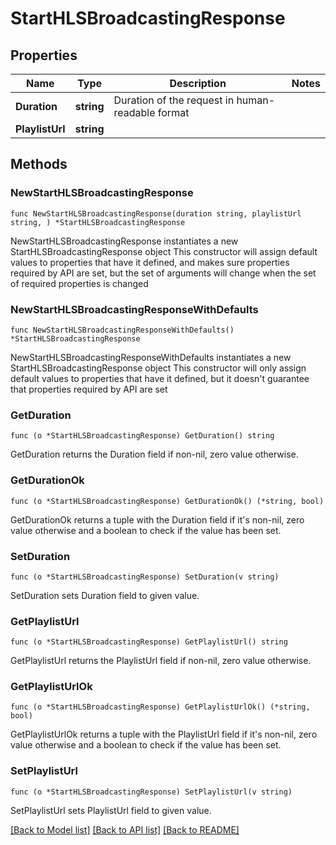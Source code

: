 # StartHLSBroadcastingResponse

## Properties

Name | Type | Description | Notes
------------ | ------------- | ------------- | -------------
**Duration** | **string** | Duration of the request in human-readable format | 
**PlaylistUrl** | **string** |  | 

## Methods

### NewStartHLSBroadcastingResponse

`func NewStartHLSBroadcastingResponse(duration string, playlistUrl string, ) *StartHLSBroadcastingResponse`

NewStartHLSBroadcastingResponse instantiates a new StartHLSBroadcastingResponse object
This constructor will assign default values to properties that have it defined,
and makes sure properties required by API are set, but the set of arguments
will change when the set of required properties is changed

### NewStartHLSBroadcastingResponseWithDefaults

`func NewStartHLSBroadcastingResponseWithDefaults() *StartHLSBroadcastingResponse`

NewStartHLSBroadcastingResponseWithDefaults instantiates a new StartHLSBroadcastingResponse object
This constructor will only assign default values to properties that have it defined,
but it doesn't guarantee that properties required by API are set

### GetDuration

`func (o *StartHLSBroadcastingResponse) GetDuration() string`

GetDuration returns the Duration field if non-nil, zero value otherwise.

### GetDurationOk

`func (o *StartHLSBroadcastingResponse) GetDurationOk() (*string, bool)`

GetDurationOk returns a tuple with the Duration field if it's non-nil, zero value otherwise
and a boolean to check if the value has been set.

### SetDuration

`func (o *StartHLSBroadcastingResponse) SetDuration(v string)`

SetDuration sets Duration field to given value.


### GetPlaylistUrl

`func (o *StartHLSBroadcastingResponse) GetPlaylistUrl() string`

GetPlaylistUrl returns the PlaylistUrl field if non-nil, zero value otherwise.

### GetPlaylistUrlOk

`func (o *StartHLSBroadcastingResponse) GetPlaylistUrlOk() (*string, bool)`

GetPlaylistUrlOk returns a tuple with the PlaylistUrl field if it's non-nil, zero value otherwise
and a boolean to check if the value has been set.

### SetPlaylistUrl

`func (o *StartHLSBroadcastingResponse) SetPlaylistUrl(v string)`

SetPlaylistUrl sets PlaylistUrl field to given value.



[[Back to Model list]](../README.md#documentation-for-models) [[Back to API list]](../README.md#documentation-for-api-endpoints) [[Back to README]](../README.md)



